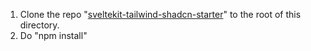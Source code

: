 1. Clone the repo "[sveltekit-tailwind-shadcn-starter](https://github.com/VectorAgency/sveltekit-tailwind-shadcn-starter)" to the root of this directory.
2. Do "npm install"